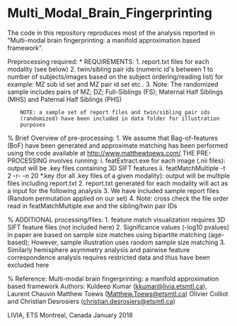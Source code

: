 # Multi_Modal_Brain_Fingerprinting

The code in this repository reproduces most of the analysis reported in "Multi-modal brain fingerprinting: a manifold approximation based framework".

Preprocessing required:
        * REQUIREMENTS: 
        1. report.txt files for each modality (see below)
        2. twin/sibling pair ids (numeric id's between 1 to number of
        subjects/images based on the subject ordering/reading list) for
        example: MZ sub id set and MZ pair id set etc.. 
        3. Note: The randomized sample includes pairs of MZ; DZ; 
          Full-Siblings (FS); Maternal Half Siblings (MHS) and 
          Paternal Half Siblings (PHS) 

        NOTE: a sample set of report files and twin/sibling pair ids
        (randomized) have been included in data folder for illustration
        purposes

%
Brief Overview of pre-processing:
        1. We assume that Bag-of-features (BoF) have been generated and 
           approximate matching has been performed using 
           the code available at http://www.matthewtoews.com/ 
           THE PRE-PROCESSING involves running:
           i. featExtract.exe for each image (.nii files): output will be
           .key files containing 3D SIFT features
           ii. featMatchMultiple -t 2 -r- -n 20 *.key (for all .key files
           of a given modality): output will be multiple files including
           report.txt
         2. report.txt generated for each modality will act as a input
         for the following analysis
         3. We have included sample report files (Random permutation
         applied on our set)
         4. Note: cross check the file order read in featMatchMultiple.exe 
          and the sibling/twin pair IDs

%
 ADDITIONAL processing/files:
         1. feature match visualization requires 3D SIFT feature files
         (not included here)
         2. Significance values (-log10 pvalues) in paper are based on
         sample size matches using bipartite matching (age-based);
         However, sample illustration uses random sample size matching
         3. Similarly hemisphere asymmetry analysis and 
         pairwise feature correspondence analysis requires restricted data
         and thus have been excluded here      


%
Reference: 
          Multi-modal brain fingerprinting: a manifold approximation based framework
Authors: 
         Kuldeep Kumar (kkumar@livia.etsmtl.ca), 
         Laurent Chauvin
         Matthew Toews (Matthew.Toews@etsmtl.ca) 
         Olivier Colliot and 
         Christian Desrosiers (christian.desrosiers@etsmtl.ca)
    
LIVIA, ETS Montreal, Canada
January 2018
